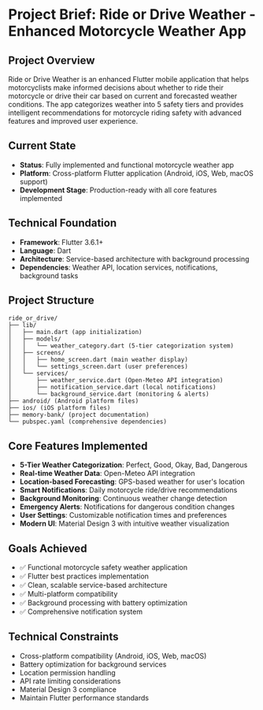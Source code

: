 # Project Brief: Ride or Drive Weather - Enhanced Motorcycle Weather App

## Project Overview
Ride or Drive Weather is an enhanced Flutter mobile application that helps motorcyclists make informed decisions about whether to ride their motorcycle or drive their car based on current and forecasted weather conditions. The app categorizes weather into 5 safety tiers and provides intelligent recommendations for motorcycle riding safety with advanced features and improved user experience.

## Current State
- **Status**: Fully implemented and functional motorcycle weather app
- **Platform**: Cross-platform Flutter application (Android, iOS, Web, macOS support)
- **Development Stage**: Production-ready with all core features implemented

## Technical Foundation
- **Framework**: Flutter 3.6.1+
- **Language**: Dart
- **Architecture**: Service-based architecture with background processing
- **Dependencies**: Weather API, location services, notifications, background tasks

## Project Structure
```
ride_or_drive/
├── lib/
│   ├── main.dart (app initialization)
│   ├── models/
│   │   └── weather_category.dart (5-tier categorization system)
│   ├── screens/
│   │   ├── home_screen.dart (main weather display)
│   │   └── settings_screen.dart (user preferences)
│   └── services/
│       ├── weather_service.dart (Open-Meteo API integration)
│       ├── notification_service.dart (local notifications)
│       └── background_service.dart (monitoring & alerts)
├── android/ (Android platform files)
├── ios/ (iOS platform files)
├── memory-bank/ (project documentation)
└── pubspec.yaml (comprehensive dependencies)
```

## Core Features Implemented
- **5-Tier Weather Categorization**: Perfect, Good, Okay, Bad, Dangerous
- **Real-time Weather Data**: Open-Meteo API integration
- **Location-based Forecasting**: GPS-based weather for user's location
- **Smart Notifications**: Daily motorcycle ride/drive recommendations
- **Background Monitoring**: Continuous weather change detection
- **Emergency Alerts**: Notifications for dangerous condition changes
- **User Settings**: Customizable notification times and preferences
- **Modern UI**: Material Design 3 with intuitive weather visualization

## Goals Achieved
- ✅ Functional motorcycle safety weather application
- ✅ Flutter best practices implementation
- ✅ Clean, scalable service-based architecture
- ✅ Multi-platform compatibility
- ✅ Background processing with battery optimization
- ✅ Comprehensive notification system

## Technical Constraints
- Cross-platform compatibility (Android, iOS, Web, macOS)
- Battery optimization for background services
- Location permission handling
- API rate limiting considerations
- Material Design 3 compliance
- Maintain Flutter performance standards